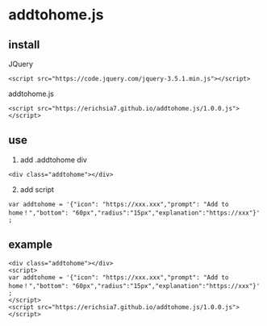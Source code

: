 # addtohome.js
## install
JQuery
```
<script src="https://code.jquery.com/jquery-3.5.1.min.js"></script>
```
addtohome.js
```
<script src="https://erichsia7.github.io/addtohome.js/1.0.0.js"></script>
```
## use
1. add .addtohome div
```
<div class="addtohome"></div>
```
2. add script
```
var addtohome = '{"icon": "https://xxx.xxx","prompt": "Add to home！","bottom": "60px","radius":"15px","explanation":"https://xxx"}' ;
```
## example
```
<div class="addtohome"></div>
<script>
var addtohome = '{"icon": "https://xxx.xxx","prompt": "Add to home！","bottom": "60px","radius":"15px","explanation":"https://xxx"}' ;
</script>
<script src="https://erichsia7.github.io/addtohome.js/1.0.0.js"></script>
```
